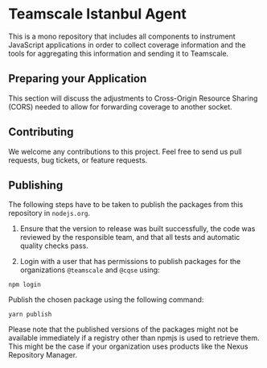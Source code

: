 # Teamscale Istanbul Agent

This is a mono repository that includes all components to instrument 
JavaScript applications in order to collect coverage information and the tools
for aggregating this information and sending it to Teamscale.

## Preparing your Application

This section will discuss the adjustments to Cross-Origin Resource Sharing (CORS)
needed to allow for forwarding coverage to another socket.

## Contributing

We welcome any contributions to this project. Feel free to send us pull requests,
bug tickets, or feature requests.

## Publishing

The following steps have to be taken to publish the packages from this repository in `nodejs.org`.

1. Ensure that the version to release was built successfully, the code was reviewed
  by the responsible team, and that all tests and automatic quality checks pass.

2. Login with a user that has permissions to publish packages for the organizations
`@teamscale` and `@cqse` using:

```
npm login
```

Publish the chosen package using the following command:

```
yarn publish
```

Please note that the published versions of the packages might not be available 
immediately if a registry other than npmjs is used to retrieve them.
This might be the case if your organization uses products 
like the Nexus Repository Manager.
